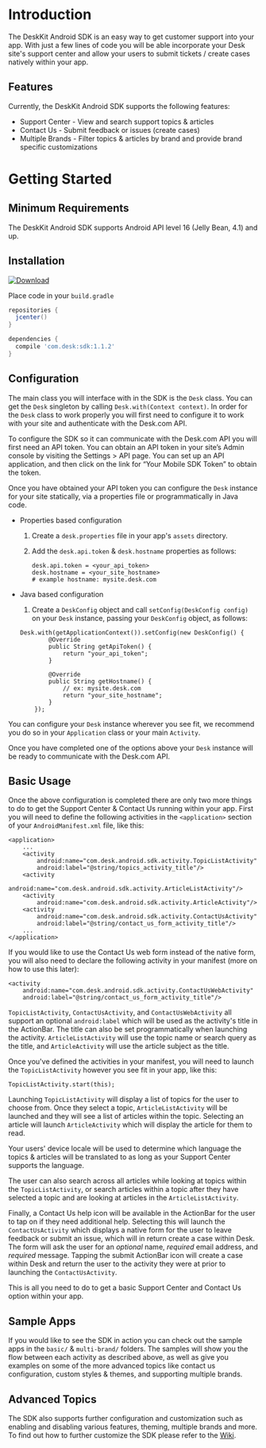 # Introduction
The DeskKit Android SDK is an easy way to get customer support into your app. With just a few lines of code you will be able incorporate your Desk site's support center and allow your users to submit tickets / create cases natively within your app.

## Features
Currently, the DeskKit Android SDK supports the following features:
* Support Center - View and search support topics & articles
* Contact Us - Submit feedback or issues (create cases)
* Multiple Brands - Filter topics & articles by brand and provide brand specific customizations

# Getting Started

## Minimum Requirements
The DeskKit Android SDK supports Android API level 16 (Jelly Bean, 4.1) and up.

## Installation
[![Download](https://api.bintray.com/packages/desk/public/sdk/images/download.svg)](https://bintray.com/desk/public/sdk/_latestVersion)

Place code in your `build.gradle`

```gradle
repositories {
  jcenter()
}

dependencies {
  compile 'com.desk:sdk:1.1.2'
}
```

## Configuration
The main class you will interface with in the SDK is the `Desk` class. You can get the `Desk` singleton by calling `Desk.with(Context context)`. In order for the `Desk` class to work properly you will first need to configure it to work with your site and authenticate with the Desk.com API.

To configure the SDK so it can communicate with the Desk.com API you will first need an API token. You can obtain an API token in your site’s Admin console by visiting the Settings > API page. You can set up an API application, and then click on the link for “Your Mobile SDK Token” to obtain the token.

Once you have obtained your API token you can configure the `Desk` instance for your site statically, via a properties file or programmatically in Java code.
* Properties based configuration
    1. Create a `desk.properties` file in your app's `assets` directory.
    2. Add the `desk.api.token` & `desk.hostname` properties as follows:

        ```
        desk.api.token = <your_api_token>
        desk.hostname = <your_site_hostname>
        # example hostname: mysite.desk.com
        ```
* Java based configuration
    1. Create a `DeskConfig` object and call `setConfig(DeskConfig config)` on your `Desk` instance, passing your `DeskConfig` object, as follows:

    ```
    Desk.with(getApplicationContext()).setConfig(new DeskConfig() {
            @Override
            public String getApiToken() {
                return "your_api_token";
            }

            @Override
            public String getHostname() {
                // ex: mysite.desk.com
                return "your_site_hostname";
            }
        });
    ```

You can configure your `Desk` instance wherever you see fit, we recommend you do so in your `Application` class or your main `Activity`.

Once you have completed one of the options above your `Desk` instance will be ready to communicate with the Desk.com API.

## Basic Usage
Once the above configuration is completed there are only two more things to do to get the Support Center & Contact Us running within your app. First you will need to define the following activities in the `<application>` section of your `AndroidManifest.xml` file, like this:
```
<application>
	...
	<activity
	    android:name="com.desk.android.sdk.activity.TopicListActivity"
	    android:label="@string/topics_activity_title"/>
	<activity
	    android:name="com.desk.android.sdk.activity.ArticleListActivity"/>
	<activity
	    android:name="com.desk.android.sdk.activity.ArticleActivity"/>
	<activity
	    android:name="com.desk.android.sdk.activity.ContactUsActivity"
	    android:label="@string/contact_us_form_activity_title"/>
    ...
</application>
```
If you would like to use the Contact Us web form instead of the native form, you will also need to declare the following activity in your manifest (more on how to use this later):
```
<activity
    android:name="com.desk.android.sdk.activity.ContactUsWebActivity"
    android:label="@string/contact_us_form_activity_title"/>
```
`TopicListActivity`, `ContactUsActivity`, and `ContactUsWebActivity` all support an optional `android:label` which will be used as the activity's title in the ActionBar. The title can also be set programmatically when launching the activity. `ArticleListActivity` will use the topic name or search query as the title, and `ArticleActivity` will use the article subject as the title.

Once you've defined the activities in your manifest, you will need to launch the `TopicListActivity` however you see fit in your app, like this:
```
TopicListActivity.start(this);
```
Launching `TopicListActivity` will display a list of topics for the user to choose from. Once they select a topic, `ArticleListActivity` will be launched and they will see a list of articles within the topic. Selecting an article will launch `ArticleActivity` which will display the article for them to read.

Your users' device locale will be used to determine which language the topics & articles will be translated to as long as your Support Center supports the language.

The user can also search across all articles while looking at topics within the `TopicListActivity`, or search articles within a topic after they have selected a topic and are looking at articles in the `ArticleListActivity`.

Finally, a Contact Us help icon will be available in the ActionBar for the user to tap on if they need additional help. Selecting this will launch the `ContactUsActivity` which displays a native form for the user to leave feedback or submit an issue, which will in return create a case within Desk. The form will ask the user for an *optional* name, *required* email address, and *required* message. Tapping the submit ActionBar icon will create a case within Desk and return the user to the activity they were at prior to launching the `ContactUsActivity`.

This is all you need to do to get a basic Support Center and Contact Us option within your app.

## Sample Apps
If you would like to see the SDK in action you can check out the sample apps in the `basic/` & `multi-brand/` folders. The samples will show you the flow between each activity as described above, as well as give you examples on some of the more advanced topics like contact us configuration, custom styles & themes, and supporting multiple brands.

## Advanced Topics
The SDK also supports further configuration and customization such as enabling and disabling various features, theming, multiple brands and more. To find out how to further customize the SDK please refer to the [Wiki][1].

[1]: https://github.com/forcedotcom/DeskMobileSDK-Android/wiki
